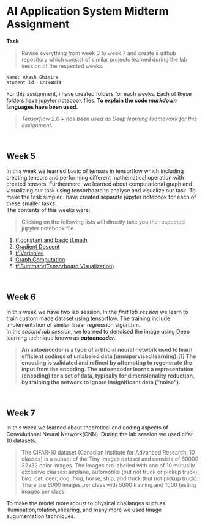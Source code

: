 
# AI Application System Midterm Assignment

**Task**
> Revise everything from week 3 to week 7 and create a github repository which consist of similar projects learned during the lab session of the respected weeks.

````
Name: Akash Ghimire
student id: 12194814

````

For this assignment, i have created folders for each weeks. Each of these folders have jupyter notebook files.<strong> To explain the code *markdown* languages have been used. </strong>


> *Tensorflow 2.0 + has been used as Deep learning Framework for this assignment.*

<br>

## Week 5
In this week we learned basic of tensors in tensorflow which including creating tensors and performing different mathematical operation with created tensors. Furthermore, we learned about computational graph and visualizing our task using tensorboard to analyse and visualize our task. 
To make the task simpler i have created separate jupyter notebook for each of these smaller tasks.
<br>
The contents of this weeks were: 
> Clicking on the following lists will directly take you the respected jupyter notebook file.
1. [tf.constant and basic tf.math](https://github.com/akashghimireOfficial/AI_application_system_midterm/blob/master/week_5/Tensors.ipynb)
2. [Gradient Descent](https://github.com/akashghimireOfficial/AI_application_system_midterm/blob/master/week_5/Automatic_differentiation.ipynb)
3. [tf.Variables](https://github.com/akashghimireOfficial/AI_application_system_midterm/blob/master/week_5/variables.ipynb)
4. [Graph Computation](https://github.com/akashghimireOfficial/AI_application_system_midterm/blob/master/week_5/Graphs_and_functions.ipynb)
5. [tf.Summary(Tensorboard Visualization)](https://github.com/akashghimireOfficial/AI_application_system_midterm/blob/master/week_5/tf_summary.ipynb)


<br>


## Week 6
In this week we have two lab session. In the *first lab session* we learn to train custom made dataset using tensorflow. The training include implementation of similar linear regression algorithm. 
<br>
In the *second lab session*, we learned to denoised the image using Deep learning technique known as ***autoencoder***.
<br>
> **An autoencoder is a type of artificial neural network used to learn efficient codings of unlabeled data (unsupervised learning).[1] The encoding is validated and refined by attempting to regenerate the input from the encoding. The autoencoder learns a representation (encoding) for a set of data, typically for dimensionality reduction, by training the network to ignore insignificant data (“noise”).**


<br>

## Week 7
In this week we learned about theoretical and coding aspects of Convulutional Neural Network(CNN). During the lab session we used cifar 10 datasets.
<br>
> The CIFAR-10 dataset (Canadian Institute for Advanced Research, 10 classes) is a subset of the Tiny Images dataset and consists of 60000 32x32 color images. The images are labelled with one of 10 mutually exclusive classes: airplane, automobile (but not truck or pickup truck), bird, cat, deer, dog, frog, horse, ship, and truck (but not pickup truck). There are 6000 images per class with 5000 training and 1000 testing images per class.

To make the model more robust to physical challanges such as illumination,rotation,shearing, and many more we used Image augumentation techniques.
  
